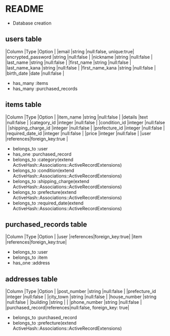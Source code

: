 # README


* Database creation

## users table
|Column             |Type      |Option                 |
|email              |string    |null:false, unique:true|
|encrypted_password |string    |null:false             |
|nickname           |string    |null:false             |
|last_name          |string    |null:false             |
|first_name         |string    |null:false             |
|last_name_kana     |string    |null:false             |
|first_name_kana    |string    |null:false             |
|birth_date         |date      |null:false             |
- has_many :items
- has_many :purchased_records


## items table
|Column             |Type      |Option                 |
|item_name          |string    |null:false             |
|details            |text      |null:false             |
|category_id        |integer   |null:false             |
|condition_id       |integer   |null:false             |
|shipping_charge_id |integer   |null:false             |
|prefecture_id      |integer   |null:false             |
|required_date_id   |integer   |null:false             |
|price              |integer   |null:false             |
|user               |references|foreign_key:true       |
- belongs_to :user
- has_one :purchased_record
- belongs_to :category(extend ActiveHash::Associations::ActiveRecordExtensions)
- belongs_to :condition(extend ActiveHash::Associations::ActiveRecordExtensions)
- belongs_to :shipping_charge(extend ActiveHash::Associations::ActiveRecordExtensions)
- belongs_to :prefecture(extend ActiveHash::Associations::ActiveRecordExtensions)
- belongs_to :required_date(extend ActiveHash::Associations::ActiveRecordExtensions)


## purchased_records table
|Column      |Type      |Option          |
|user        |references|foreign_key:true|
|item        |references|foreign_key:true|
- belongs_to :user
- belongs_to :item
- has_one :address


## addresses table
|Column             |Type      |Option                       |
|post_number        |string    |null:false                   |
|prefecture_id      |integer   |null:false                   |
|city_town          |string    |null:false                   |
|house_number       |string    |null:false                   |
|building           |string    |                             |
|phone_number       |string    |null:false                   |
|purchased_record|references|null:false, foreign_key: true|
- belongs_to :purchased_record
- belongs_to :prefecture(extend ActiveHash::Associations::ActiveRecordExtensions)



<!-- * model creation(ActiveHash) -->
<!-- ## prefectures table(ActiveHash)
self.data = [
  {id:1, name: "北海道"},
  {id:2, name: "青森"},
  .
  .
  .
  {id:47, name: "沖縄"},
]
- has_many :addresses(include ActiveHash::Associations)
- has_many :shipping_from(include ActiveHash::Associations)

## categories table(ActiveHash)
self.data = [
  {id:1, name: "___"},
  {id:2, name: "レディース"},
  {id:3, name: "メンズ"},
  .
  .
  .
]
- has_many :items(include ActiveHash::Associations)


## conditions table(ActiveHash)
self.data = [
  {id:1, name: "___"},
  {id:2, name: "新品"},
  .
  .
  .
]
- has_many :items(include ActiveHash::Associations)


## shipping_charges table(ActiveHash)
self.data = [
  {id:1, name: "___"},
  {id:2, name: "着払い（購入者負担）"},
  .
  .
  .
]
- has_many :items(include ActiveHash::Associations)


## required_dates table(ActiveHash)
self.data = [
  {id:1, name: "___"},
  {id:2, name: "1~2日以内で発送"},
  .
  .
  .
]
- has_many :items(include ActiveHash::Associations) -->

